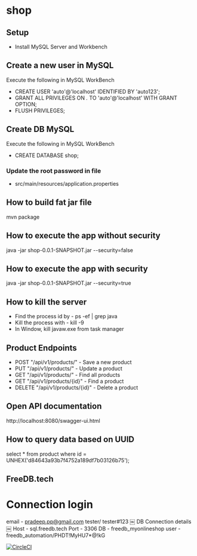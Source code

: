 # shop
## Setup
* Install MySQL Server and Workbench
## Create a new user in MySQL
Execute the following in MySQL WorkBench
*  CREATE USER 'auto'@'localhost' IDENTIFIED BY 'auto123';
*  GRANT ALL PRIVILEGES ON *.* TO 'auto'@'localhost' WITH GRANT OPTION;
*  FLUSH PRIVILEGES;
## Create DB MySQL
Execute the following in MySQL WorkBench
* CREATE DATABASE shop;
### Update the root password in file
* src/main/resources/application.properties

## How to build fat jar file
mvn package
## How to execute the app without security
java -jar shop-0.0.1-SNAPSHOT.jar --security=false

## How to execute the app with security
java -jar shop-0.0.1-SNAPSHOT.jar --security=true

## How to kill the server
* Find the process id by - ps -ef | grep java
* Kill the process with - kill -9 <id>
* In Window, kill javaw.exe from task manager

## Product Endpoints
* POST "/api/v1/products/" - Save a new product
* PUT  "/api/v1/products/" - Update a product
* GET "/api/v1/products/" - Find all products
* GET "/api/v1/products/{id}" - Find a product
* DELETE "/api/v1/products/{id}" - Delete a product

## Open API documentation 
http://localhost:8080/swagger-ui.html

## How to query data based on UUID
select * from product where id = UNHEX('d84643a93b7f4752a189df7b03126b75');


## FreeDB.tech 
# Connection login
email - pradeep.pp@gmail.com
tester/	tester#123
￼
DB Connection details￼
	 Host - sql.freedb.tech
	 Port - 3306
	 DB - freedb_myonlineshop
	 user - freedb_automation/PHDT!MyHU7*@!kG

[![CircleCI](https://circleci.com/gh/pradeepparambil/shop.svg?style=svg)](https://circleci.com/gh/pradeepparambil/shop)




